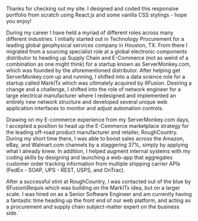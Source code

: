 Thanks for checking out my site. I designed and coded this responsive portfolio from scratch using React.js and some vanilla CSS stylings - hope you enjoy!

During my career I have held a myriad of different roles across many different industries. I initially started out in Technology Procurement for a leading global geophysical services company in Houston, TX. From there I migrated from a sourcing specialist role at a global electronic components distributor to heading up Supply Chain and E-Commerce (not as weird of a combination as one might think) for a startup known as ServerMonkey.com, which was founded by the aforementioned distributor.
After helping get ServerMonkey.com up and running, I shifted into a data science role for a startup called MarkITx which was ultimately acquired by 6Fusion. Desiring a change and a challenge, I shifted into the role of network engineer for a large electrical manufacturer where I redesigned and implemented an entirely new network structure and developed several unique web application interfaces to monitor and adjust automation controls.

Drawing on my E-commerce experience from my ServerMonkey.com days, I accepted a position to head up the E-Commerce marketplace strategy for the leading off-road product manufacturer and retailer, RoughCountry. During my short time there, I was able to boost sales across the Amazon, eBay, and Walmart.com channels by a staggering 37%, simply by applying what I already knew. In addition, I helped augment internal systems with my coding skills by designing and launching a web-app that aggregates customer order tracking information from multiple shipping carrier APIs (FedEx - SOAP, UPS - REST, USPS, and OnTrac).

After a successful stint at RoughCountry, I was contacted out of the blue by 6Fusion\Requis which was building on the MarkITx idea, but on a larger scale. I was hired on as a Senior Software Engineer and am currently having a fantastic time heading up the front end of our web platform, and acting as a procurement and supply chain subject-matter expert on the business side.`
